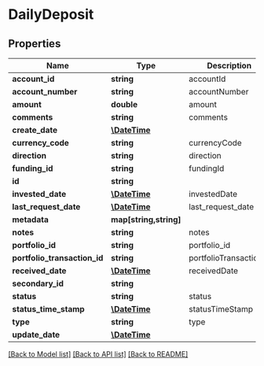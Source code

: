 # DailyDeposit

## Properties
Name | Type | Description | Notes
------------ | ------------- | ------------- | -------------
**account_id** | **string** | accountId | 
**account_number** | **string** | accountNumber | [optional] 
**amount** | **double** | amount | 
**comments** | **string** | comments | [optional] 
**create_date** | [**\DateTime**](\DateTime.md) |  | [optional] 
**currency_code** | **string** | currencyCode | [optional] 
**direction** | **string** | direction | [optional] 
**funding_id** | **string** | fundingId | 
**id** | **string** |  | [optional] 
**invested_date** | [**\DateTime**](\DateTime.md) | investedDate | [optional] 
**last_request_date** | [**\DateTime**](\DateTime.md) | last_request_date | [optional] 
**metadata** | **map[string,string]** |  | [optional] 
**notes** | **string** | notes | [optional] 
**portfolio_id** | **string** | portfolio_id | [optional] 
**portfolio_transaction_id** | **string** | portfolioTransactionId | [optional] 
**received_date** | [**\DateTime**](\DateTime.md) | receivedDate | [optional] 
**secondary_id** | **string** |  | [optional] 
**status** | **string** | status | [optional] 
**status_time_stamp** | [**\DateTime**](\DateTime.md) | statusTimeStamp | [optional] 
**type** | **string** | type | [optional] 
**update_date** | [**\DateTime**](\DateTime.md) |  | [optional] 

[[Back to Model list]](../README.md#documentation-for-models) [[Back to API list]](../README.md#documentation-for-api-endpoints) [[Back to README]](../README.md)


